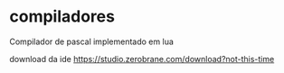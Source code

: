 # compiladores

Compilador de pascal implementado em lua

download da ide 
https://studio.zerobrane.com/download?not-this-time
